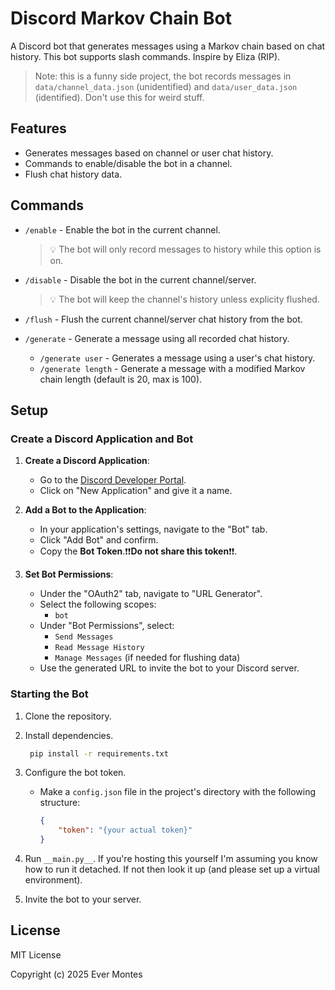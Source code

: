 # Discord Markov Chain Bot

A Discord bot that generates messages using a Markov chain based on chat history. This bot supports slash commands. Inspire by Eliza (RIP).

> Note: this is a funny side project, the bot records messages in `data/channel_data.json` (unidentified) and `data/user_data.json` (identified). Don't use this for weird stuff.

## Features

- Generates messages based on channel or user chat history.
- Commands to enable/disable the bot in a channel.
- Flush chat history data.

## Commands

- `/enable` - Enable the bot in the current channel.

  > 💡 The bot will only record messages to history while this option is on.

- `/disable` - Disable the bot in the current channel/server.
  
  > 💡 The bot will keep the channel's history unless explicity flushed.

- `/flush` - Flush the current channel/server chat history from the bot.
- `/generate` - Generate a message using all recorded chat history.
  - `/generate user` - Generates a message using a user's chat history.
  - `/generate length` - Generate a message with a modified Markov chain length (default is 20, max is 100).

## Setup

### Create a Discord Application and Bot

1. **Create a Discord Application**:
    - Go to the [Discord Developer Portal](https://discord.com/developers/applications).
    - Click on "New Application" and give it a name.

2. **Add a Bot to the Application**:
    - In your application's settings, navigate to the "Bot" tab.
    - Click "Add Bot" and confirm.
    - Copy the **Bot Token**.❗❗**Do not share this token**❗❗.

3. **Set Bot Permissions**:
    - Under the "OAuth2" tab, navigate to "URL Generator".
    - Select the following scopes:
        - `bot`
    - Under "Bot Permissions", select:
        - `Send Messages`
        - `Read Message History`
        - `Manage Messages` (if needed for flushing data)
    - Use the generated URL to invite the bot to your Discord server.

### Starting the Bot

1. Clone the repository.
2. Install dependencies.

     ```bash
      pip install -r requirements.txt
     ```

3. Configure the bot token.

    - Make a `config.json` file in the project's directory with the following structure:

        ```json
        {
            "token": "{your actual token}"
        }
        ```

4. Run ``__main.py__``. If you're hosting this yourself I'm assuming you know how to run it detached. If not then look it up (and please set up a virtual environment).
5. Invite the bot to your server.

## License

MIT License

Copyright (c) 2025 Ever Montes
